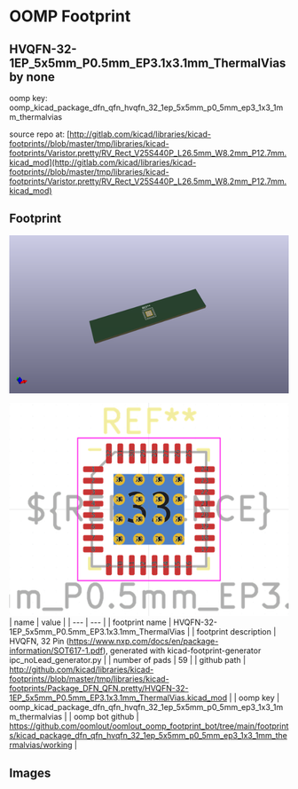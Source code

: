 # OOMP Footprint  
## HVQFN-32-1EP_5x5mm_P0.5mm_EP3.1x3.1mm_ThermalVias  by none  
  
oomp key: oomp_kicad_package_dfn_qfn_hvqfn_32_1ep_5x5mm_p0_5mm_ep3_1x3_1mm_thermalvias  
  
source repo at: [http://gitlab.com/kicad/libraries/kicad-footprints//blob/master/tmp/libraries/kicad-footprints/Varistor.pretty/RV_Rect_V25S440P_L26.5mm_W8.2mm_P12.7mm.kicad_mod](http://gitlab.com/kicad/libraries/kicad-footprints//blob/master/tmp/libraries/kicad-footprints/Varistor.pretty/RV_Rect_V25S440P_L26.5mm_W8.2mm_P12.7mm.kicad_mod)  
## Footprint  
  
[![working_kicad_pcb_3d.png](working_kicad_pcb_3d_600.png)](working_kicad_pcb_3d.png)  
  
[![working.png](working_600.png)](working.png)  
| name | value | 
| --- | --- | 
| footprint name | HVQFN-32-1EP_5x5mm_P0.5mm_EP3.1x3.1mm_ThermalVias | 
| footprint description | HVQFN, 32 Pin (https://www.nxp.com/docs/en/package-information/SOT617-1.pdf), generated with kicad-footprint-generator ipc_noLead_generator.py | 
| number of pads | 59 | 
| github path | http://github.com/kicad/libraries/kicad-footprints//blob/master/tmp/libraries/kicad-footprints/Package_DFN_QFN.pretty/HVQFN-32-1EP_5x5mm_P0.5mm_EP3.1x3.1mm_ThermalVias.kicad_mod | 
| oomp key | oomp_kicad_package_dfn_qfn_hvqfn_32_1ep_5x5mm_p0_5mm_ep3_1x3_1mm_thermalvias | 
| oomp bot github | https://github.com/oomlout/oomlout_oomp_footprint_bot/tree/main/footprints/kicad_package_dfn_qfn_hvqfn_32_1ep_5x5mm_p0_5mm_ep3_1x3_1mm_thermalvias/working | 
## Images  
